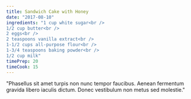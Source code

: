 ```yaml
---
title: Sandwich Cake with Honey
date: "2017-08-10"
ingredients: "1 cup white sugar<br />
1/2 cup butter<br />
2 eggs<br />
2 teaspoons vanilla extract<br />
1-1/2 cups all-purpose flour<br />
1-3/4 teaspoons baking powder<br />
1/2 cup milk"
timePrep: 20
timeCook: 15
---
```


"Phasellus sit amet turpis non nunc tempor faucibus. Aenean fermentum gravida libero iaculis dictum. Donec vestibulum non metus sed molestie."
